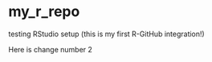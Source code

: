 # my_r_repo
testing RStudio setup (this is my first R-GitHub integration!)

Here  is change number 2
